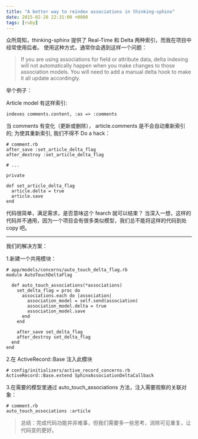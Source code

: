 ```yaml
---
title: "A better way to reindex associations in thinking-sphinx"
date: 2015-02-28 22:31:00 +0800
tags: [ruby]
---
```


众所周知，thinking-sphinx 提供了 Real-Time 和 Delta 两种索引，而我在项目中经常使用后者。
使用这种方式，通常你会遇到这样一个问题：

> If you are using associations for field or attribute data, delta indexing will not automatically happen when you make changes to those association models. You will need to add a manual delta hook to make it all update accordingly.

举个例子：

Article model 有这样索引:

```
indexes comments.content, :as => :comments
```

当 comments 有变化（更新或删除）， article.comments 是不会自动重新索引的; 为使其重新索引, 我们不得不 Do a hack：

```
# comment.rb
after_save :set_article_delta_flag
after_destroy :set_article_delta_flag

# ...

private

def set_article_delta_flag
  article.delta = true
  article.save
end
```

代码很简单，满足需求，是否意味这个 fearch 就可以结束？ 当深入一想，这样的代码并不通用，因为一个项目会有很多类似模型，我们总不能将这样的代码到处 copy 吧。

<hr/>

我们的解决方案：

1.新建一个共用模块：

```
# app/models/concerns/auto_touch_delta_flag.rb
module AutoTouchDeltaFlag

  def auto_touch_associations(*associations)
    set_delta_flag = proc do
      associations.each do |association|
        association_model = self.send(association)
        association_model.delta = true
        association_model.save
      end
    end

    after_save set_delta_flag
    after_destroy set_delta_flag
  end
end
```

2.在 ActiveRecord::Base 注入此模块
```
# config/initializers/active_record_concerns.rb
ActiveRecord::Base.extend SphinxAssociationDeltaCallback

```


3.在需要的模型里通过 auto_touch_associations 方法，注入需要观察的关联对象：

```
# comment.rb
auto_touch_associations :article
```

> 总结：完成代码功能并非难事，但我们需要多一些思考，消除可见重复，让代码变的更好。
